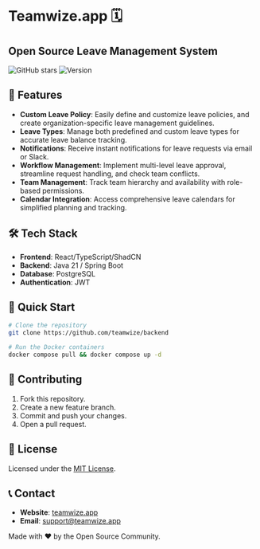 # Teamwize.app 🗓️

## Open Source Leave Management System

![GitHub stars](https://img.shields.io/github/stars/teamwize/panel-app)
![Version](https://img.shields.io/badge/version-1.0.0-blue)

## 🌟 Features

- **Custom Leave Policy**: Easily define and customize leave policies, and create organization-specific leave management guidelines.
- **Leave Types**: Manage both predefined and custom leave types for accurate leave balance tracking.
- **Notifications**: Receive instant notifications for leave requests via email or Slack.
- **Workflow Management**: Implement multi-level leave approval, streamline request handling, and check team conflicts.
- **Team Management**: Track team hierarchy and availability with role-based permissions.
- **Calendar Integration**: Access comprehensive leave calendars for simplified planning and tracking.

## 🛠 Tech Stack
- **Frontend**: React/TypeScript/ShadCN
- **Backend**: Java 21 / Spring Boot
- **Database**: PostgreSQL
- **Authentication**: JWT

## 🚦 Quick Start

```bash
# Clone the repository
git clone https://github.com/teamwize/backend

# Run the Docker containers
docker compose pull && docker compose up -d
```

## 🤝 Contributing
1. Fork this repository.
2. Create a new feature branch.
3. Commit and push your changes.
4. Open a pull request.

## 📄 License
Licensed under the [MIT License](LICENSE).

## 📞 Contact
- **Website**: [teamwize.app](https://teamwize.app)
- **Email**: support@teamwize.app

Made with ❤️ by the Open Source Community.

